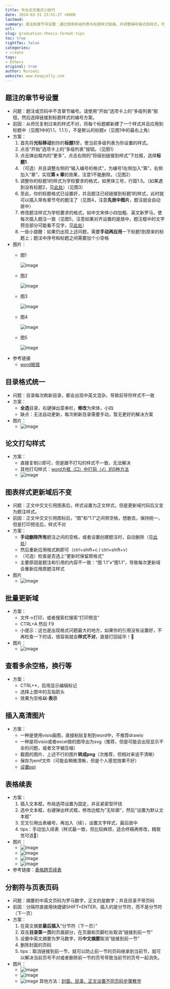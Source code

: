 ```yaml
---
title: 毕业论文格式小技巧
date: 2024-03-31 23:51:27 +0800
lastmod: 
summary: 题注和章节号设置：通过使用多级列表与标题样式链接，并调整编号格式和样式，可以实现章节号和题注的正确显示。目录格式：虽然手动修改目录格式可以临时解决中英文前导符不一致的问题，但需要每次更新目录后手动调整。论文打勾样式：直接复制或选择其他符号作为勾选样式，虽然存在样式不一致的问题，但可以作为临时解决方案。图表样式更新域后不变：通过手动删除题注之间的空格并重新应用格式，可以保持更新后的样式一致。批量更新域：通过打印预览和使用快捷键可以快速更新文档中的所有域，确保引用和格式的正确性。查看多余空格，换行等：启用显示编辑标记功能，帮助识别并清理文档中的多余空格和换行。插入高清图片：推荐使用SVG或PNG格式以保持图片清晰度，同时注意调整图片的PPI设置以优化打印效果。表格续表：通过插入文本框并对其进行样式调整，可以手动创建续表，确保表格在跨页时的连续性和格式一致性。分割符与页表页码：正确使用分节符和页码设置，以实现封面、目录和正文的页码分别设置，保持文档结构的清晰和专业。
url: 
slug: graduation-thesis-format-tips
toc: true
rightToc: false
categories: 
- create
tags: 
- Others
original: true
author: Rurouni
website: www.keepjolly.com
---
```

## 题注的章节号设置
- 问题：题注或页码中不含章节编号。请使用“开始”选项卡上的“多级列表”按钮，然后选择链接到标题样式的编号方案。
- 前因：从师兄复制过来的样式不对，将每个标题都新建了一个样式并且应用到标题中（见图1中的1.1，1.1.1），不是默认的标题x（见图1中的最右上角）
- 方案：
	1. 首先将**光标移动**到你的**标题1**旁，使当前多级列表为你设置的样式。
	2. 点击“开始”选项卡上的“多级列表”按钮。（见图1）
	3. 点击弹出框内的“更多”，点击右侧的“将级别链接到样式”下拉框，选择**标题1**.
	4. （可选）并且调整左侧的“输入编号的格式”，为编号1左侧加入“第”，右侧加入“章”，实现**第 x 章**的效果，注意1不能删除。（见图2）
	5. 调整你的标题1的样式为学校要求的格式，如黑体三号，行距1.5。（如果遇到没有标题2，见[此处](https://jingyan.baidu.com/article/0a52e3f409073dbf63ed7261.html)）（见图3）
	6. 至此，你的标题格式已设置好，并且题注已经链接到标题1的样式，此时就可以插入带有章节号的题注了（见图4，注意**先居中图片**，题注就会自动居中）
	7. 修改题注样式为学校要求的格式，如中文宋体小四加粗、英文新罗马，使每次插入题注一致（见图5，注意如果对齐设置的是居中，题注框中的文字预览部分可能看不见字，见[此处](https://zhuanlan.zhihu.com/p/429981201)）
	8. 一些小提醒：如果仍出现上述问题，需要**手动再应用**一下标题1到原来的标题上；题注中序号和标题之间需要加个小空格
- 图片：
	- 图1
	  
	  ![image](https://pic.keepjolly.com/halo/blog/2024/03/20240331142358.png?imageMogr2/format/webp%7C)
	- 图2
	
	  ![image](https://pic.keepjolly.com/halo/blog/2024/03/20240331150722.png?imageMogr2/format/webp%7C)
	- 图3
	  
	  ![image](https://pic.keepjolly.com/halo/blog/2024/03/20240331143140.png?imageMogr2/format/webp%7C)
	- 图4
	  
	  ![image](https://pic.keepjolly.com/halo/blog/2024/03/20240331143853.png?imageMogr2/format/webp%7C)
	- 图5
	  
	  ![image](https://pic.keepjolly.com/halo/blog/2024/03/20240331151436.png?imageMogr2/format/webp%7C)
- 参考链接
	- [word报错](https://blog.csdn.net/m0_67401935/article/details/123374185)
## 目录格式统一
- 问题：目录每次刷新目录，都会出现中英文混杂，导致前导符样式不一致
- 方案：
	- **全选**目录，右键弹出菜单栏，**修改**为宋体，小四
	- 缺点：无法自动更新，每次刷新目录需要手动，暂无更好的解决方案
- 图片：
	- ![image](https://pic.keepjolly.com/halo/blog/2024/03/20240331162049.png?imageMogr2/format/webp%7C)
## 论文打勾样式
- 方案：
	- 直接复制☑即可，但是跟不打勾的样式不一致，无法解决
	- 其他打勾样式：[word方框（□）中打钩（√）的5种方法](https://zhuanlan.zhihu.com/p/94069754)
	- ![image](https://pic.keepjolly.com/halo/blog/2024/03/20240331162619.png?imageMogr2/format/webp%7C)
## 图表样式更新域后不变
- 问题：正文中交叉引用图表后，样式设置为正文样式，但是更新域代码后又变为题注样式。
- 前因：正文中交叉引用图标后，“图”和“1.1”之间带空格，想删去，保持统一，但是打印预览后，样式不对
- 方案：
	- **手动删除所有**题注之间的空格，或者设置创建题注时，自动删除（见[此处](https://www.zhihu.com/question/265711826/answer/297445133)）
	- 然后重新应用格式刷即可（ctrl+shift+c / ctrl+shift+v）
	- （可选）检查是否选上“更新时保留原格式”
	- 主要原因是题注和引用的内容不一致：“图 1.1”≠“图1.1”，导致每次更新域会重新应用原题注样式
- 图片
	- ![image](https://pic.keepjolly.com/halo/blog/2024/03/20240331164229.png?imageMogr2/format/webp%7C)
## 批量更新域

- 方案：
	- 文件->打印，或者搜索栏搜索“打印预览”
	- CTRL+A 然后 F9
	- 小提示：这也是出现格式问题最大的地方，如果你的引用没有设置好，不再检查一下的话，很容易就会**样式不对**，直接打回延毕！🤪
- 图片：
	- ![image](https://pic.keepjolly.com/halo/blog/2024/03/20240331170519.png?imageMogr2/format/webp%7C)
## 查看多余空格，换行等
- 方案：
	- CTRL+\*，启用显示编辑标记
	- 选择上图中的互指箭头
	- 效果为空格**以·表示**
## 插入高清图片
- 方案：
	- 一种是使用visio画图，直接粘贴复制到word中，不推荐drawio
	- 一种是将visio或者excel做的图导出为svg（推荐，但是可能会出现显示不全的问题，或者文字被压缩）
	- 截图的图片、上述不行的图片**转成png**（次推荐，但相对来说不清晰）
	- 保存为emf文件（可能会稍微清晰，但是个人感觉效果不好）
	- [设置ppi](https://zhuanlan.zhihu.com/p/378424275)
## 表格续表
- 方案：
	1. 插入文本框，布局选项设置为固定，并且紧密型环绕
	2. 选中文本框，右键弹出样式框，修改边框为”无轮廓“，然后”设置为默认文本框“
	3. 交叉引用出表编号，再加入（续），设置文字样式，最后居中
	4. tips：手动加入续表（样式最一致，但比较麻烦，适合终稿再修改，精致党可选🤗）
- 图片：
	- ![image](https://pic.keepjolly.com/halo/blog/2024/04/20240401095613.png?imageMogr2/format/webp%7C)
	- ![image](https://pic.keepjolly.com/halo/blog/2024/03/20240331173433.png?imageMogr2/format/webp%7C)
	- ![image](https://pic.keepjolly.com/halo/blog/2024/03/20240331173612.png?imageMogr2/format/webp%7C)
	- ![image](https://pic.keepjolly.com/halo/blog/2024/03/20240331174059.png?imageMogr2/format/webp%7C)
- 参考链接：[表格跨页续表](https://blog.csdn.net/qq_42191914/article/details/106083395)
## 分割符与页表页码
- 问题：摘要的中英文页码为罗马数字，正文的是数字；并且目录不带页码
- 前因：分隔符直接用快捷键SHIFT+ENTER，插入的是分节符，而不是分节符（下一页）
- 方案：
	1. 在英文摘要**最后插入**”分节符（下一页）”
	2. 双击**目录第一页**的页眉部分，在页眉和页脚栏处取消“链接到前一节”
	3. 设置中英文摘要为罗马数字，将**中文摘要**取消“链接到前一节”
	4. 删除封面的页码
	5. tips：取消链接到前一节，就可以防止前一节的页码继承到当前节，就可以解决当前页号不对或者删除前一节的页号导致当前节的页号一起消失。
- 图片：
	- ![image](https://pic.keepjolly.com/halo/blog/2024/03/20240331233137.png?imageMogr2/format/webp%7C)
	- ![image](https://pic.keepjolly.com/halo/blog/2024/03/20240331233427.png?imageMogr2/format/webp%7C)
	- ![image](https://pic.keepjolly.com/halo/blog/2024/03/20240331233845.png?imageMogr2/format/webp%7C)
其他方法：[封面、目录、正文设置不同页码步骤教学](https://zhuanlan.zhihu.com/p/61108448)
